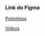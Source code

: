 ### Link do Figma
[Prototipos](https://www.figma.com/file/ONNZR2SV4BuBZIWaKzRoJm/Amimilson?node-id=0%3A1)

[Videos](https://drive.google.com/file/d/16W-KxLKlRtDhWyUwZsmblUOhDYN8rKqK/view)
